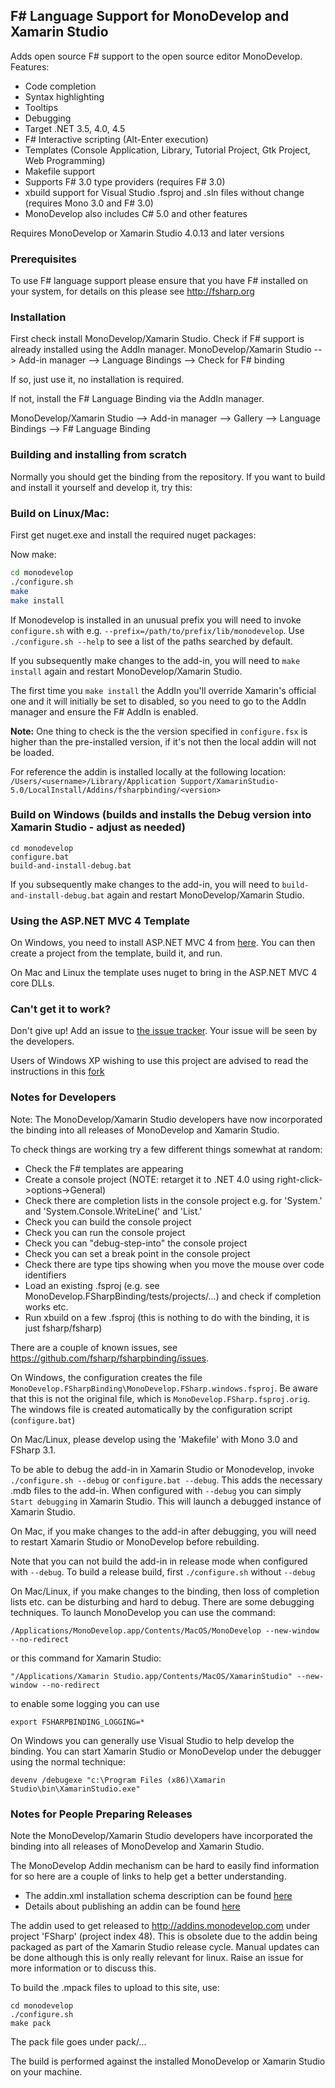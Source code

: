 ## F# Language Support for MonoDevelop and Xamarin Studio


Adds open source F# support to the open source editor MonoDevelop. Features:
* Code completion
* Syntax highlighting
* Tooltips
* Debugging 
* Target .NET 3.5, 4.0, 4.5
* F# Interactive scripting (Alt-Enter execution)
* Templates (Console Application, Library, Tutorial Project, Gtk Project, Web Programming)
* Makefile support
* Supports F# 3.0 type providers (requires F# 3.0)
* xbuild support for Visual Studio .fsproj and .sln files without change (requires Mono 3.0 and F# 3.0)
* MonoDevelop also includes C# 5.0 and other features

Requires MonoDevelop or Xamarin Studio 4.0.13 and later versions

### Prerequisites

To use F# language support please ensure that you have F# installed on your system, for details on this please see http://fsharp.org

### Installation

First check install MonoDevelop/Xamarin Studio. Check if F# support is already installed using the AddIn manager.
   MonoDevelop/Xamarin Studio
        --> Add-in manager 
        --> Language Bindings 
		--> Check for F# binding

If so, just use it, no installation is required.

If not, install the F# Language Binding via the AddIn manager.

   MonoDevelop/Xamarin Studio
        --> Add-in manager 
        --> Gallery
        --> Language Bindings 
        --> F# Language Binding


### Building and installing from scratch

Normally you should get the binding from the repository. If you want to build and install it yourself and develop it, try this:


### Build on Linux/Mac:

First get nuget.exe and install the required nuget packages:

Now make:

```bash
cd monodevelop
./configure.sh 
make 
make install
```

If Monodevelop is installed in an unusual prefix you will need to invoke `configure.sh` with e.g. `--prefix=/path/to/prefix/lib/monodevelop`. Use `./configure.sh --help` to see a list of the paths searched by default.

If you subsequently make changes to the add-in, you will need to `make install` again and restart MonoDevelop/Xamarin Studio. 

The first time you `make install` the AddIn you'll override Xamarin's official one and it will initially be set to disabled, so you need to go to the AddIn manager and ensure the F# AddIn is enabled.  

**Note:**  One thing to check is the the version specified in `configure.fsx` is higher than the pre-installed version, if it's not then the local addin will not be loaded.   

For reference the addin is installed locally at the following location:  ```/Users/<username>/Library/Application Support/XamarinStudio-5.0/LocalInstall/Addins/fsharpbinding/<version>```

### Build on Windows (builds and installs the Debug version into Xamarin Studio - adjust as needed)

```dos
cd monodevelop
configure.bat
build-and-install-debug.bat
```

If you subsequently make changes to the add-in, you will need to `build-and-install-debug.bat` again and restart MonoDevelop/Xamarin Studio. 


### Using the ASP.NET MVC 4 Template

On Windows, you need to install ASP.NET MVC 4 from [here](http://www.microsoft.com/en-us/download/details.aspx?id=30683). 
You can then create a project from the template, build it, and run. 

On Mac and Linux the template uses nuget to bring in the ASP.NET MVC 4 core DLLs.

### Can't get it to work?  

Don't give up! Add an issue to [the issue tracker](https://github.com/fsharp/fsharpbinding/issues). Your issue will be seen by the developers.

Users of Windows XP wishing to use this project are advised to read the instructions in this [fork](https://github.com/satyagraha/fsharpbinding/tree/windows-xp)

### Notes for Developers

Note: The MonoDevelop/Xamarin Studio developers have now incorporated the binding into all releases 
of MonoDevelop and Xamarin Studio. 

To check things are working try a few different things somewhat at random:
  - Check the F# templates are appearing
  - Create a console project (NOTE: retarget it to .NET 4.0 using right-click->options->General)
  - Check there are completion lists in the console project e.g. for 'System.' and 'System.Console.WriteLine(' and 'List.'
  - Check you can build the console project
  - Check you can run the console project
  - Check you can "debug-step-into" the console project
  - Check you can set a break point in the console project
  - Check there are type tips showing when you move the mouse over code identifiers
  - Load an existing .fsproj (e.g. see MonoDevelop.FSharpBinding/tests/projects/...) and check if completion works etc.
  - Run xbuild on a few .fsproj (this is nothing to do with the binding, it is just fsharp/fsharp)

There are a couple of known issues, see https://github.com/fsharp/fsharpbinding/issues.

On Windows, the configuration creates the file `MonoDevelop.FSharpBinding\MonoDevelop.FSharp.windows.fsproj`. 
Be aware that this is not the original file, which is `MonoDevelop.FSharp.fsproj.orig`. The windows file is 
created automatically by the configuration script (`configure.bat`)

On Mac/Linux, please develop using  the 'Makefile' with Mono 3.0 and FSharp 3.1. 

To be able to debug the add-in in Xamarin Studio or Monodevelop, invoke `./configure.sh --debug` or `configure.bat --debug`. This adds the necessary .mdb files to the add-in. 
When configured with `--debug` you can simply `Start debugging` in Xamarin Studio. This will launch a debugged instance of Xamarin Studio. 

On Mac, if you make changes to the add-in after debugging, you will need to restart Xamarin Studio or MonoDevelop before rebuilding. 

Note that you can not build the add-in in release mode when configured with `--debug`. To build a release build, first `./configure.sh` without `--debug`


On Mac/Linux, if you make changes to the binding, then loss of completion lists etc. can be disturbing and hard to debug. There are some debugging techniques. To launch MonoDevelop you can use the command:  
```
/Applications/MonoDevelop.app/Contents/MacOS/MonoDevelop --new-window --no-redirect
```
or this command for Xamarin Studio:  
```
"/Applications/Xamarin Studio.app/Contents/MacOS/XamarinStudio" --new-window --no-redirect
```
to enable some logging you can use

	export FSHARPBINDING_LOGGING=*

On Windows you can generally use Visual Studio to help develop the binding. 
You can start Xamarin Studio or MonoDevelop under the debugger using the normal technique:

	devenv /debugexe "c:\Program Files (x86)\Xamarin Studio\bin\XamarinStudio.exe"


### Notes for People Preparing Releases

Note the MonoDevelop/Xamarin Studio developers have incorporated the binding into all releases 
of MonoDevelop and Xamarin Studio. 

The MonoDevelop Addin mechanism can be hard to easily find information for so here are a couple of links to help get a better understanding.  

  - The addin.xml installation schema description can be found [here](http://addins.monodevelop.com/Source/AddinProjectHelp?projectId=1)
  - Details about publishing an addin can be found [here](http://monodevelop.com/Developers/Articles/Publishing_an_Addin)

The addin used to get released to http://addins.monodevelop.com under project 'FSharp' (project index 48).  This is obsolete due to the addin being packaged as part of the Xamarin Studio release cycle.  Manual updates can be done although this is only really relevant for linux.  Raise an issue for more information or to discuss this.  

To build the .mpack files to upload to this site, use:

	cd monodevelop
	./configure.sh
	make pack

The pack file goes under pack/...

The build is performed against the installed MonoDevelop or Xamarin Studio on your machine.
